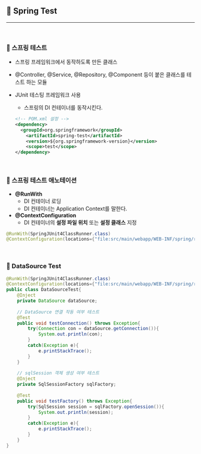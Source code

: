 ## 🎈 Spring Test

***

<br> 

### :pushpin: 스프링 테스트

- 스프링 프레임워크에서 동작하도록 만든 클래스

- @Controller, @Service, @Repository, @Component 등이 붙은 클래스를 테스트 하는 모듈

- JUnit 테스팅 프레임워크 사용 

  - 스프링의 DI 컨테이너를 동작시킨다.

  ```xml
  <!-- POM.xml 설정 -->
  <dependency>
  	<groupId>org.springframework</groupId>
      <artifactId>spring-test</artifactId>
      <version>${org.springframework-version}</version>
      <scope>test</scope>
  </dependency>
  ```



<br> 

### :pushpin: 스프링 테스트 애노테이션

- **@RunWith**
  - DI 컨테이너 로딩
  - DI 컨테이너는 Application Context를 말한다.
- **@ContextConfiguration**
  - DI 컨테이너의 **설정 파일 위치** 또는 **설정 클래스** 지정

```java
@RunWith(SpringJUnit4ClassRunner.class)
@ContextConfiguration(locations={"file:src/main/webapp/WEB-INF/spring/root-context.xml"})
```

<br> 

### :pushpin: DataSource Test

```java
@RunWith(SpringJUnit4ClassRunner.class)
@ContextConfiguration(locations={"file:src/main/webapp/WEB-INF/spring/root-context.xml"})
public class DataSourceTest{
    @Inject
    private DataSource dataSource;
    
    // DataSource 연결 작동 여부 테스트
    @Test
    public void testConnection() throws Exception{
        try(Connection con = dataSource.getConnection()){
            System.out.println(con);
        }
        catch(Exception e){
            e.printStackTrace();
        }
    }
    
    // sqlSession 객체 생성 여부 테스트
    @Inject
    private SqlSessionFactory sqlFactory;
    
    @Test
    public void testFactory() throws Exception{
        try(SqlSession session = sqlFactory.openSession()){
            System.out.println(session);
        }
        catch(Exception e){
            e.printStackTrace();
        }
    }
}
```


